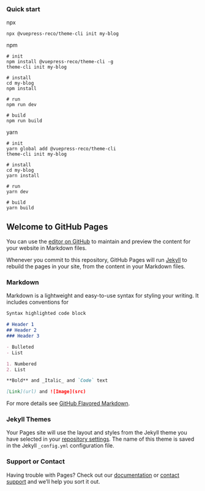 ### Quick start

npx
```
npx @vuepress-reco/theme-cli init my-blog
```

npm
```
# init
npm install @vuepress-reco/theme-cli -g
theme-cli init my-blog

# install
cd my-blog
npm install

# run
npm run dev

# build
npm run build
```

yarn
```
# init
yarn global add @vuepress-reco/theme-cli
theme-cli init my-blog

# install
cd my-blog
yarn install

# run
yarn dev

# build
yarn build
```

## Welcome to GitHub Pages

You can use the [editor on GitHub](https://github.com/leoxiaoge/leoxiaoge.github.io/edit/master/README.md) to maintain and preview the content for your website in Markdown files.

Whenever you commit to this repository, GitHub Pages will run [Jekyll](https://jekyllrb.com/) to rebuild the pages in your site, from the content in your Markdown files.

### Markdown

Markdown is a lightweight and easy-to-use syntax for styling your writing. It includes conventions for

```markdown
Syntax highlighted code block

# Header 1
## Header 2
### Header 3

- Bulleted
- List

1. Numbered
2. List

**Bold** and _Italic_ and `Code` text

[Link](url) and ![Image](src)
```

For more details see [GitHub Flavored Markdown](https://guides.github.com/features/mastering-markdown/).

### Jekyll Themes

Your Pages site will use the layout and styles from the Jekyll theme you have selected in your [repository settings](https://github.com/leoxiaoge/leoxiaoge.github.io/settings). The name of this theme is saved in the Jekyll `_config.yml` configuration file.

### Support or Contact

Having trouble with Pages? Check out our [documentation](https://help.github.com/categories/github-pages-basics/) or [contact support](https://github.com/contact) and we’ll help you sort it out.
